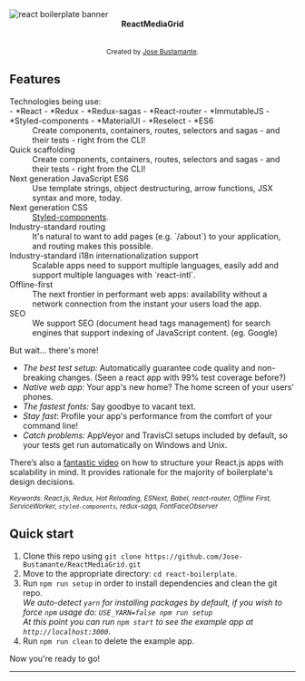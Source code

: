 <img src="https://assets.lullabot.com/react-juampy.jpg" alt="react boilerplate banner" align="center" />

<br />

<div align="center"><strong>ReactMediaGrid</strong></div>

<br />


<br />

<div align="center">
  <sub>Created by <a href="https://github.com/Jose-Bustamante">Jose Bustamante</a>.</sub>
</div>

## Features

<dl>
  <dt>Technologies being use:</dt>
  - *React
  - *Redux
  - *Redux-sagas
  - *React-router
  - *ImmutableJS
  - *Styled-components
  - *MaterialUI
  - *Reselect
  - *ES6
  
  
  
  <dd>Create components, containers, routes, selectors and sagas - and their tests - right from the CLI!</dd>
    
  <dt>Quick scaffolding</dt>
  <dd>Create components, containers, routes, selectors and sagas - and their tests - right from the CLI!</dd>

  <dt>Next generation JavaScript ES6</dt>
  <dd>Use template strings, object destructuring, arrow functions, JSX syntax and more, today.</dd>

  <dt>Next generation CSS</dt>
  <dd><a href="https://www.styled-components.com/">Styled-components</a>.</dd>

  <dt>Industry-standard routing</dt>
  <dd>It's natural to want to add pages (e.g. `/about`) to your application, and routing makes this possible.</dd>

  <dt>Industry-standard i18n internationalization support</dt>
  <dd>Scalable apps need to support multiple languages, easily add and support multiple languages with `react-intl`.</dd>

  <dt>Offline-first</dt>
  <dd>The next frontier in performant web apps: availability without a network connection from the instant your users load the app.</dd>

  <dt>SEO</dt>
  <dd>We support SEO (document head tags management) for search engines that support indexing of JavaScript content. (eg. Google)</dd>
</dl>

But wait... there's more!

  - *The best test setup:* Automatically guarantee code quality and non-breaking
    changes. (Seen a react app with 99% test coverage before?)
  - *Native web app:* Your app's new home? The home screen of your users' phones.
  - *The fastest fonts:* Say goodbye to vacant text.
  - *Stay fast*: Profile your app's performance from the comfort of your command
    line!
  - *Catch problems:* AppVeyor and TravisCI setups included by default, so your
    tests get run automatically on Windows and Unix.

There’s also a <a href="https://vimeo.com/168648012">fantastic video</a> on how to structure your React.js apps with scalability in mind. It provides rationale for the majority of boilerplate's design decisions.

<sub><i>Keywords: React.js, Redux, Hot Reloading, ESNext, Babel, react-router, Offline First, ServiceWorker, `styled-components`, redux-saga, FontFaceObserver</i></sub>

## Quick start

1. Clone this repo using `git clone https://github.com/Jose-Bustamante/ReactMediaGrid.git`
2. Move to the appropriate directory: `cd react-boilerplate`.<br />
3. Run `npm run setup` in order to install dependencies and clean the git repo.<br />
   *We auto-detect `yarn` for installing packages by default, if you wish to force `npm` usage do: `USE_YARN=false npm run setup`*<br />
   *At this point you can run `npm start` to see the example app at `http://localhost:3000`.*
4. Run `npm run clean` to delete the example app.

Now you're ready to go!

----

